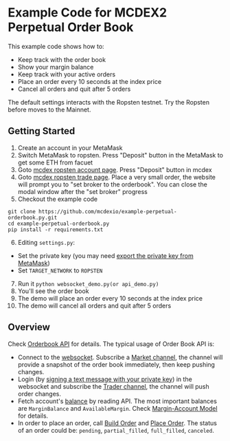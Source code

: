 # Example Code for MCDEX2 Perpetual Order Book

This example code shows how to:
* Keep track with the order book
* Show your margin balance
* Keep track with your active orders
* Place an order every 10 seconds at the index price
* Cancel all orders and quit after 5 orders

The default settings interacts with the Ropsten testnet. Try the Ropsten before moves to the Mainnet.

## Getting Started

1. Create an account in your MetaMask
2. Switch MetaMask to ropsten. Press "Deposit" button in the MetaMask to get some ETH from facuet
3. Goto [mcdex ropsten account page](https://ropsten.mcdex.io/account/wallet). Press "Deposit" button in mcdex
4. Goto [mcdex ropsten trade page](https://ropsten.mcdex.io/trade). Place a very small order, the website will prompt you to "set broker to the orderbook". You can close the modal window after the "set broker" progress
5. Checkout the example code
```
git clone https://github.com/mcdexio/example-perpetual-orderbook.py.git
cd example-perpetual-orderbook.py
pip install -r requirements.txt
```
6. Editing `settings.py`:
  * Set the private key (you may need [export the private key from MetaMask](https://metamask.zendesk.com/hc/en-us/articles/360015289632-How-to-Export-an-Account-Private-Key))
  * Set `TARGET_NETWORK` to `ROPSTEN`
7. Run it `python websocket_demo.py(or api_demo.py)`
8. You'll see the order book
9. The demo will place an order every 10 seconds at the index price
10. The demo will cancel all orders and quit after 5 orders

## Overview

Check [Orderbook API](https://mcdex.io/doc/api/) for details. The typical usage of Order Book API is:
* Connect to the [websocket](https://mcdex.io/doc/api/#api-endpoints). Subscribe a [Market channel](https://mcdex.io/doc/api/#market-channel), the channel will provide a snapshot of the order book immediately, then keep pushing changes.
* Login (by [signing a text message with your private key](TODO)) in the websocket and subscribe the [Trader channel](https://mcdex.io/doc/api/#trader-channel), the channel will push order changes.
* Fetch account's [balance](https://mcdex.io/doc/api/#available-balances) by reading API. The most important balances are `MarginBalance` and `AvailableMargin`. Check [Margin-Account Model](https://github.com/mcdexio/documents/blob/master/en/margin-account-model.md) for details.
* In order to place an order, call [Build Order](https://mcdex.io/doc/api/#build-order) and [Place Order](https://mcdex.io/doc/api/#place-order). The status of an order could be: `pending`, `partial_filled`, `full_filled`, `canceled`.


